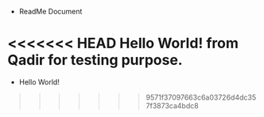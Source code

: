 * ReadMe Document

<<<<<<< HEAD
Hello World! from Qadir for testing purpose.
=======
- Hello World!
>>>>>>> 9571f37097663c6a03726d4dc357f3873ca4bdc8
